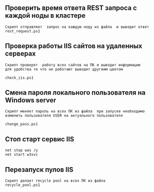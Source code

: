 ##  Проверить время ответа REST запроса с каждой ноды в кластере 
```
Скрипт отправляет  запрос на каждую ноду из файла  и выводит ответ 
rest_request.ps1
```

##  Проверка  работы  IIS сайтов  на удаленных серверах 
```
Скрипт проверят  работу всех сайтов на ПК и выводит информацию
для удобства те что не работают выводит другиим цветом

check_iis.ps1
```

## Смена пароля локального пользователя на Windows server 
```
Скрипт меняет пароль на всех ПК из файла  при запуске необходимо 
изменить пользователя USER на актуального пользователя

change_pass.ps1
```

## Стоп старт сервис IIS
```
net stop was /y
net start w3svc
```
## Перезапуск пулов IIS 
```
Скрипт делает recycle pool на всех ПК из файла 
recycle_pool.ps1
```
